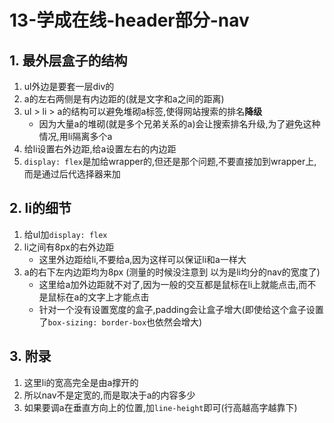 # 13-学成在线-header部分-nav

## 1. 最外层盒子的结构

1. ul外边是要套一层div的
2. a的左右两侧是有内边距的(就是文字和a之间的距离)
3. ul > li > a的结构可以避免堆砌a标签,使得网站搜索的排名**降级**
    - 因为大量a的堆砌(就是多个兄弟关系的a)会让搜索排名升级,为了避免这种情况,用li隔离多个a
4. 给li设置右外边距,给a设置左右的内边距
5. `display: flex`是加给wrapper的,但还是那个问题,不要直接加到wrapper上,而是通过后代选择器来加

## 2. li的细节

1. 给ul加`display: flex`
2. li之间有8px的右外边距
   - 这里外边距给li,不要给a,因为这样可以保证li和a一样大
3. a的右下左内边距均为8px (测量的时候没注意到 以为是li均分的nav的宽度了)
   - 这里给a加外边距就不对了,因为一般的交互都是鼠标在li上就能点击,而不是鼠标在a的文字上才能点击
   - 针对一个没有设置宽度的盒子,padding会让盒子增大(即使给这个盒子设置了`box-sizing: border-box`也依然会增大)

## 3. 附录

1. 这里li的宽高完全是由a撑开的
2. 所以nav不是定宽的,而是取决于a的内容多少
3. 如果要调a在垂直方向上的位置,加`line-height`即可(行高越高字越靠下)
